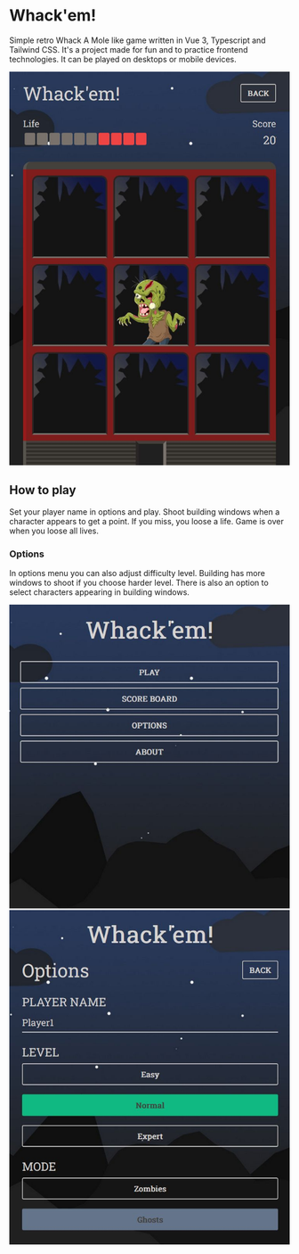 # Whack'em!

Simple retro Whack A Mole like game written in Vue 3, Typescript and Tailwind CSS.
It's a project made for fun and to practice frontend technologies.
It can be played on desktops or mobile devices.

![Game](/screenshots/game.jpg?raw=true "Game")

## How to play
Set your player name in options and play. 
Shoot building windows when a character appears to get a point.
If you miss, you loose a life.
Game is over when you loose all lives.

### Options
In options menu you can also adjust difficulty level. 
Building has more windows to shoot if you choose harder level.
There is also an option to select characters appearing in building windows.

![Home](/screenshots/home.jpg?raw=true "Home")
![Options](/screenshots/options.jpg?raw=true "Options")